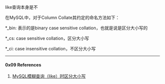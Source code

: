 

like查询本身是不

在MySQL中，对于Column Collate其约定的命名方法如下：

*_bin: 表示的是binary case sensitive collation，也就是说是区分大小写的

*_cs: case sensitive collation，区分大小写

*_ci: case insensitive collation，不区分大小写



----

#### 0x09 References

1. [MySQL模糊查询（like）时区分大小写](https://www.cnblogs.com/zi-xing/p/4298697.html)



